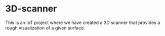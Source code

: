 # 3D-scanner
This is an IoT project where we have created a 3D scanner that provides a rough visualization of a given surface. 
